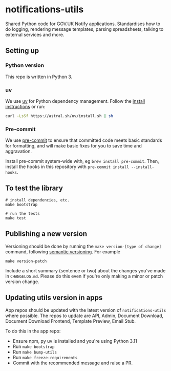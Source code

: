 # notifications-utils

Shared Python code for GOV.UK Notify applications. Standardises how to do logging, rendering message templates, parsing spreadsheets, talking to external services and more.

## Setting up

### Python version

This repo is written in Python 3.

### uv

We use [uv](https://github.com/astral-sh/uv) for Python dependency management. Follow the [install instructions](https://github.com/astral-sh/uv?tab=readme-ov-file#installation) or run:

```bash
curl -LsSf https://astral.sh/uv/install.sh | sh
```

### Pre-commit

We use [pre-commit](https://pre-commit.com/) to ensure that committed code meets basic standards for formatting, and will make basic fixes for you to save time and aggravation.

Install pre-commit system-wide with, eg `brew install pre-commit`. Then, install the hooks in this repository with `pre-commit install --install-hooks`.

## To test the library

```
# install dependencies, etc.
make bootstrap

# run the tests
make test
```

## Publishing a new version

Versioning should be done by running the `make version-[type of change]` command, following [semantic versioning](https://semver.org/). For example

```
make version-patch
```

Include a short summary (sentence or two) about the changes you've made in `CHANGELOG.md`. Please do this even if you're only making a minor or patch version change.


## Updating utils version in apps
App repos should be updated with the latest version of `notifications-utils` where possible. The repos to update are API, Admin, Document Download, Document Download Frontend, Template Preview, Email Stub.

To do this in the app repo: 
- Ensure npm, py uv is installed and you're using Python 3.11
- Run `make bootstrap`
- Run `make bump-utils`
- Run `make freeze-requirements`
- Commit with the recommended message and raise a PR. 